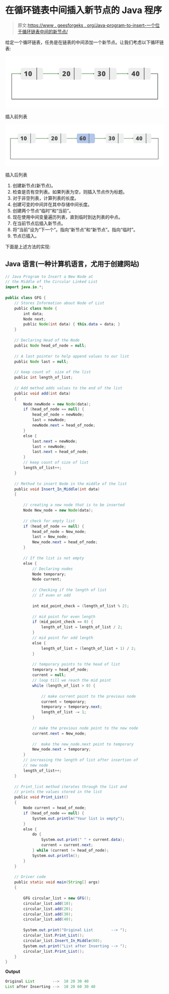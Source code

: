 # 在循环链表中间插入新节点的 Java 程序

> 原文:[https://www . geesforgeks . org/Java-program-to-insert-一个位于循环链表中间的新节点/](https://www.geeksforgeeks.org/java-program-to-insert-a-new-node-at-the-middle-of-the-circular-linked-list/)

给定一个循环链表，任务是在链表的中间添加一个新节点。让我们考虑以下循环链表:

![List-Before-Insertion](img/f5dff13531e1935354f428a27bf7635b.png)

插入前列表

![List-After-Insertion](img/2447320d24f3987d89df9a9e7fae4d6f.png)

插入后列表

1.  创建新节点(新节点)。
2.  检查是否有空列表。如果列表为空，则插入节点作为标题。
3.  对于非空列表，计算列表的长度。
4.  创建可变的中间并在其中存储中间长度。
5.  创建两个节点“临时”和“当前”。
6.  现在使用中间变量遍历列表，直到临时到达列表的中点。
7.  在当前节点后插入新节点。
8.  将“当前”设为“下一个”。指向“新节点”和“新节点”。指向“临时”。
9.  节点已插入。

下面是上述方法的实现:

## Java 语言(一种计算机语言，尤用于创建网站)

```java
// Java Program to Insert a New Node at
// the Middle of the Circular Linked List
import java.io.*;

public class GFG {
    // Stores Information about Node of List
    public class Node {
        int data;
        Node next;
        public Node(int data) { this.data = data; }
    }

    // Declaring Head of the Node
    public Node head_of_node = null;

    // A last pointer to help append values to our list
    public Node last = null;

    // keep count of  size of the list
    public int length_of_list;

    // Add method adds values to the end of the list
    public void add(int data)
    {
        Node newNode = new Node(data);
        if (head_of_node == null) {
            head_of_node = newNode;
            last = newNode;
            newNode.next = head_of_node;
        }
        else {
            last.next = newNode;
            last = newNode;
            last.next = head_of_node;
        }
        // keep count of size of list
        length_of_list++;
    }

    // Method to insert Node in the middle of the list
    public void Insert_In_Middle(int data)
    {

        // creating a new node that is to be inserted
        Node New_node = new Node(data);

        // check for empty list
        if (head_of_node == null) {
            head_of_node = New_node;
            last = New_node;
            New_node.next = head_of_node;
        }

        // If the list is not empty
        else {
            // Declaring nodes
            Node temporary;
            Node current;

            // Checking if the length of list
            // if even or odd

            int mid_point_check = (length_of_list % 2);

            // mid point for even length
            if (mid_point_check == 0) {
                length_of_list = length_of_list / 2;
            }
            // mid point for odd length
            else {
                length_of_list = (length_of_list + 1) / 2;
            }

            // temporary points to the head of list
            temporary = head_of_node;
            current = null;
            // loop till we reach the mid point
            while (length_of_list > 0) {

                // make current point to the previous node
                current = temporary;
                temporary = temporary.next;
                length_of_list -= 1;
            }

            // make the previous node point to the new node
            current.next = New_node;

            //  make the new_node.next point to temporary
            New_node.next = temporary;
        }
        // increasing the length of list after insertion of
        // new node
        length_of_list++;
    }

    // Print_list method iterates through the list and
    // prints the values stored in the list
    public void Print_List()
    {
        Node current = head_of_node;
        if (head_of_node == null) {
            System.out.println("Your list is empty");
        }
        else {
            do {
                System.out.print(" " + current.data);
                current = current.next;
            } while (current != head_of_node);
            System.out.println();
        }
    }

    // Driver code
    public static void main(String[] args)
    {

        GFG circular_list = new GFG();
        circular_list.add(10);
        circular_list.add(20);
        circular_list.add(30);
        circular_list.add(40);

        System.out.print("Original List        --> ");
        circular_list.Print_List();
        circular_list.Insert_In_Middle(60);
        System.out.print("List after Inserting --> ");
        circular_list.Print_List();
    }
}
```

**Output**

```java
Original List        -->  10 20 30 40
List after Inserting -->  10 20 60 30 40

```